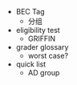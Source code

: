- BEC Tag
	- 分组
- eligibility test
	- GRIFFIN
- grader glossary
	- worst case?
- quick list
	- AD group